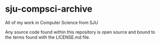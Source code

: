 # sju-compsci-archive
All of my work in Computer Science from SJU

Any source code found within this repository is open source and bound to the terms found with the LICENSE.md file.
